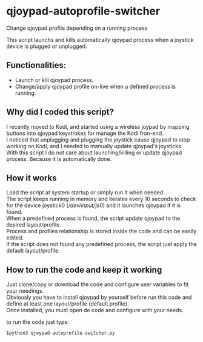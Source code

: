 # qjoypad-autoprofile-switcher
Change qjoypad profile depending on a running process


This script launchs and kills automatically qjoypad process when a joystick device is plugged or unplugged.  

## Functionalities:  
- Launch or kill qjoypad process.
- Change/apply qjoypad profile on-live when a defined process is running.


## Why did I coded this script?
I recently moved to Kodi, and started using a wireless joypad by mapping buttons into qjoypad keystrokes for manage the Kodi fron-end.  
I noticed that unplugging and plugging the joystick cause qjoypad to stop working on Kodi, and I needed to manually update qjoypad's joysticks.  
With this script I do not care about launching/killing or update qjoypad process. Because it is automatically done.  


## How it works
Load the script at system startup or simply run it when needed.  
The script keeps running in memory and iterates every 10 seconds to check for the device joystick0 (_/dev/input/js0_) and it launches qjoypad if it is found.  
When a predefined process is found, the script update qjoypad to the desired layout/profile.  
Process and profiles relationship is stored inside the code and can be easily edited.  
If the script does not found any predefined process, the script just apply the default layout/profile.  

## How to run the code and keep it working
Just clone/copy or download the code and configure user variables to fit your needings.  
Obviously you have to install qjoypad by yourself before run this code and define at least one layout/profile (default profile).  
Once installed, you must open de code and configure with your needs.  

to run the code just type:  

    $python3 qjoypad-autoprofile-switcher.py
